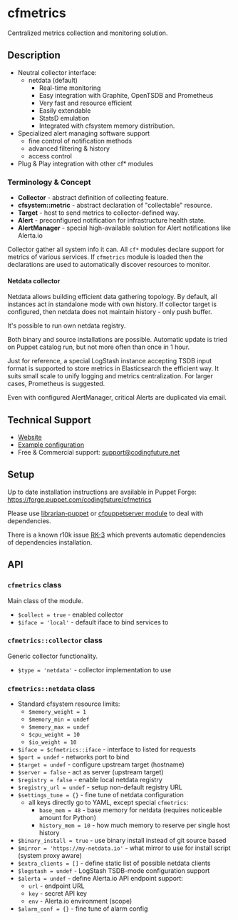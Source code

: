 # cfmetrics

Centralized metrics collection and monitoring solution.

## Description

* Neutral collector interface:
    * netdata (default)
        - Real-time monitoring
        - Easy integration with Graphite, OpenTSDB and Prometheus
        - Very fast and resource efficient
        - Easily extendable
        - StatsD emulation
        - Integrated with cfsystem memory distribution.
* Specialized alert managing software support
    - fine control of notification methods
    - advanced filtering & history
    - access control
* Plug & Play integration with other cf* modules


### Terminology & Concept

* **Collector** - abstract definition of collecting feature.
* **cfsystem::metric** - abstract declaration of "collectable" resource.
* **Target** - host to send metrics to collector-defined way.
* **Alert** - preconfigured notification for infrastructure health state.
* **AlertManager** - special high-available solution for Alert notifications like Alerta.io

Collector gather all system info it can. All `cf*` modules declare support for metrics
of various services. If `cfmetrics` module is loaded then the declarations are used
to automatically discover resources to monitor.

#### Netdata collector

Netdata allows building efficient data gathering topology. By default, all instances
act in standalone mode with own history. If collector target is configured, then netdata
does not maintain history - only push buffer.

It's possible to run own netdata registry.

Both binary and source installations are possible. Automatic update is tried on Puppet
catalog run, but not more often than once in 1 hour.

Just for reference, a special LogStash instance accepting TSDB input format is supported
to store metrics in Elasticsearch the efficient way. It suits small scale to unify
logging and metrics centralization. For larger cases, Prometheus is suggested.

Even with configured AlertManager, critical Alerts are duplicated via email.

## Technical Support

* [Website](https://codingfuture.net/docs/)
* [Example configuration](https://github.com/codingfuture/puppet-test)
* Free & Commercial support: [support@codingfuture.net](mailto:support@codingfuture.net)

## Setup

Up to date installation instructions are available in Puppet Forge: https://forge.puppet.com/codingfuture/cfmetrics

Please use [librarian-puppet](https://rubygems.org/gems/librarian-puppet/) or
[cfpuppetserver module](https://codingfuture.net/docs/cfpuppetserver) to deal with dependencies.

There is a known r10k issue [RK-3](https://tickets.puppetlabs.com/browse/RK-3) which prevents
automatic dependencies of dependencies installation.

## API

### `cfmetrics` class

Main class of the module.

* `$collect = true` - enabled collector
* `$iface = 'local'` - default iface to bind services to

### `cfmetrics::collector` class

Generic collector functionality.

* `$type = 'netdata'` - collector implementation to use

### `cfmetrics::netdata` class

* Standard cfsystem resource limits:
    * `$memory_weight = 1`
    * `$memory_min = undef`
    * `$memory_max = undef`
    * `$cpu_weight = 10`
    * `$io_weight = 10`
* `$iface = $cfmetrics::iface` - interface to listed for requests
* `$port = undef` - networks port to bind
* `$target = undef` - configure upstream target (hostname)
* `$server = false` - act as server (upstream target)
* `$registry = false` - enable local netdata registry
* `$registry_url = undef` - setup non-default registry URL
* `$settings_tune = {}` - fine tune of netdata configuration
    - all keys directly go to YAML, except special `cfmetrics`:
        - `base_mem = 48` - base memory for netdata (requires noticeable amount for Python)
        - `history_mem = 10` - how much memory to reserve per single host history
* `$binary_install = true` - use binary install instead of git source based
* `$mirror = 'https://my-netdata.io'` - what mirror to use for install script (system proxy aware)
* `$extra_clients = []` - define static list of possible netdata clients
* `$logstash = undef` - LogStash TSDB-mode configuration support
* `$alerta = undef` - define Alerta.io API endpoint support:
    - `url` - endpoint URL
    - `key` - secret API key
    - `env` - Alerta.io environment (scope)
* `$alarm_conf = {}` - fine tune of alarm config

